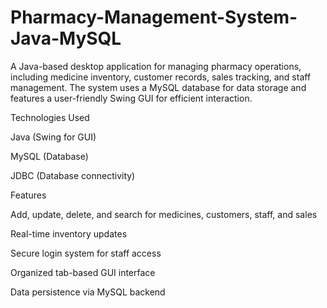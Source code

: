 # Pharmacy-Management-System-Java-MySQL
A Java-based desktop application for managing pharmacy operations, including medicine inventory, customer records, sales tracking, and staff management. The system uses a MySQL database for data storage and features a user-friendly Swing GUI for efficient interaction.

Technologies Used

Java (Swing for GUI)

MySQL (Database)

JDBC (Database connectivity)

Features

Add, update, delete, and search for medicines, customers, staff, and sales

Real-time inventory updates

Secure login system for staff access

Organized tab-based GUI interface

Data persistence via MySQL backend
